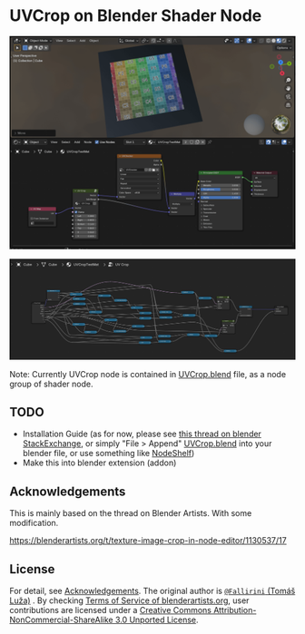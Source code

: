 # UVCrop on Blender Shader Node

![screenshot_usage](./screenshot_usage.png)

![screenshot_uvcrop](./screenshot_uvcrop.png)

Note: Currently UVCrop node is contained in [UVCrop.blend](./UVCrop.blend) file, as a node group of shader node.

## TODO

- Installation Guide (as for now, please see [this thread on blender StackExchange](https://blender.stackexchange.com/questions/270632/how-can-i-save-a-node-group-for-later-use-without-going-through-a-blend-file), or simply "File > Append" [UVCrop.blend](./UVCrop.blend) into your blender file, or use something like [NodeShelf](https://anassezzahir.gumroad.com/l/nodeshelf))
- Make this into blender extension (addon)

## Acknowledgements

This is mainly based on the thread on Blender Artists. With some modification.

https://blenderartists.org/t/texture-image-crop-in-node-editor/1130537/17

## License

For detail, see [Acknowledgements](#acknowledgements). The original author is [`@Fallirini` (Tomáš Luža)](https://blenderartists.org/u/Fallirini) . By checking [Terms of Service of blenderartists.org](https://blenderartists.org/tos), user contributions are licensed under a [Creative Commons Attribution-NonCommercial-ShareAlike 3.0 Unported License](https://creativecommons.org/licenses/by-nc-sa/3.0/deed.en).

